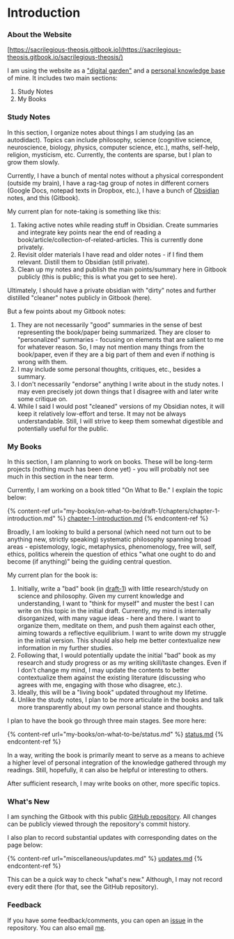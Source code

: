 # Introduction

### About the Website

[https://sacrilegious-theosis.gitbook.io](https://sacrilegious-theosis.gitbook.io/sacrilegious-theosis/)

I am using the website as a ["digital garden"](https://github.com/MaggieAppleton/digital-gardeners) and a [personal knowledge base](https://towardsdatascience.com/personal-knowledge-graphs-9a23a0b099af) of mine. It includes two main sections:

1. Study Notes
2. My Books

### **Study Notes**

In this section, I organize notes about things I am studying (as an autodidact). Topics can include philosophy, science (cognitive science, neuroscience, biology, physics, computer science, etc.), maths,  self-help, religion, mysticism, etc. Currently, the contents are sparse, but I plan to grow them slowly.&#x20;

Currently, I have a bunch of mental notes without a physical correspondent (outside my brain), I have a rag-tag group of notes in different corners (Google Docs, notepad texts in Dropbox, etc.), I have a bunch of [Obsidian ](https://obsidian.md/)notes, and this (Gitbook).

My current plan for note-taking is something like this:

1. Taking active notes while reading stuff in Obsidian. Create summaries and integrate key points near the end of reading a book/article/collection-of-related-articles. This is currently done privately.&#x20;
2. Revisit older materials I have read and older notes - if I find them relevant. Distill them to Obsidian (still private).&#x20;
3. Clean up my notes and publish the main points/summary here in Gitbook publicly (this is public; this is what you get to see here).&#x20;

Ultimately, I should have a private obsidian with "dirty" notes and further distilled "cleaner" notes publicly in Gitbook (here).&#x20;

But a few points about my Gitbook notes:

1. &#x20;They are not necessarily "good" summaries in the sense of best representing the book/paper being summarized. They are closer to "personalized" summaries - focusing on elements that are salient to me for whatever reason. So, I may not mention many things from the book/paper, even if they are a big part of them and even if nothing is wrong with them.
2. I may include some personal thoughts, critiques, etc., besides a summary.
3. I don't necessarily "endorse" anything  I write about in the study notes. I may even precisely jot down things that I disagree with and later write some critique on.&#x20;
4. While I said I would post "cleaned" versions of my Obsidian notes, it will keep it relatively low-effort and terse. It may not be always understandable. Still, I will strive to keep them somewhat digestible and potentially useful for the public. &#x20;

### **My Books**

In this section, I am planning to work on books. These will be long-term projects (nothing much has been done yet) - you will probably not see much in this section in the near term.&#x20;

Currently, I am working on a book titled "On What to Be." I explain the topic below:

{% content-ref url="my-books/on-what-to-be/draft-1/chapters/chapter-1-introduction.md" %}
[chapter-1-introduction.md](my-books/on-what-to-be/draft-1/chapters/chapter-1-introduction.md)
{% endcontent-ref %}

Broadly, I am looking to build a personal (which need not turn out to be anything new, strictly speaking) systematic philosophy spanning broad areas - epistemology, logic, metaphysics, phenomenology, free will, self, ethics, politics wherein the question of ethics "what one ought to do and become (if anything)" being the guiding central question.&#x20;

My current plan for the book is:

1. Initially, write a "bad" book (in [draft-1](my-books/on-what-to-be/draft-1/ "mention")) with little research/study on science and philosophy. Given my current knowledge and understanding, I want to "think for myself" and muster the best I can write on this topic in the initial draft. Currently, my mind is internally disorganized, with many vague ideas - here and there. I want to organize them, meditate on them, and push them against each other, aiming towards a reflective equilibrium. I want to write down my struggle in the initial version.  This should also help me better contextualize new information in my further studies.
2. Following that, I would potentially update the initial "bad" book as my research and study progress or as my writing skill/taste changes. Even if I don't change my mind, I may update the contents to better contextualize them against the existing literature (discussing who agrees with me, engaging with those who disagree, etc.).&#x20;
3. Ideally, this will be a "living book" updated throughout my lifetime. &#x20;
4. Unlike the study notes, I plan to be more articulate in the books and talk more transparently about my own personal stance and thoughts.&#x20;

I plan to have the book go through three main stages. See more here:

{% content-ref url="my-books/on-what-to-be/status.md" %}
[status.md](my-books/on-what-to-be/status.md)
{% endcontent-ref %}

In a way, writing the book is primarily meant to serve as a means to achieve a higher level of personal integration of the knowledge gathered through my readings. Still, hopefully, it can also be helpful or interesting to others.&#x20;

After sufficient research, I may write books on other, more specific topics.&#x20;

### What's New

I am synching the Gitbook with this public [GitHub repository](https://github.com/CyberneticSpecter/SacrilegiousTheosis). All changes can be publicly viewed through the repository's commit history.

I also plan to record substantial updates with corresponding dates on the page below:

{% content-ref url="miscellaneous/updates.md" %}
[updates.md](miscellaneous/updates.md)
{% endcontent-ref %}

This can be a quick way to check "what's new." Although, I may not record every edit there (for that, see the GitHub repository).

### Feedback

&#x20;If you have some feedback/comments, you can open an [issue](https://github.com/CyberneticSpecter/SacrilegiousTheosis/issues) in the repository. You can also email [me](https://github.com/CyberneticSpecter).
